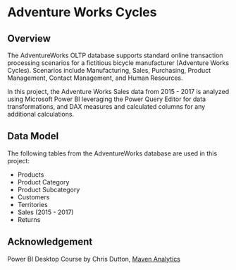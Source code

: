 # Adventure Works Cycles

## Overview

The AdventureWorks OLTP database supports standard online transaction processing scenarios for a fictitious bicycle manufacturer (Adventure Works Cycles). Scenarios include Manufacturing, Sales, Purchasing, Product Management, Contact Management, and Human Resources.

In this project, the Adventure Works Sales data from 2015 - 2017 is analyzed using Microsoft Power BI leveraging the Power Query Editor for data transformations, and DAX measures and calculated columns for any additional calculations.

## Data Model

The following tables from the AdventureWorks database are used in this project:

- Products
- Product Category
- Product Subcategory
- Customers
- Territories
- Sales (2015 - 2017)
- Returns

## Acknowledgement

Power BI Desktop Course by Chris Dutton, [Maven Analytics](https://www.mavenanalytics.io/)
